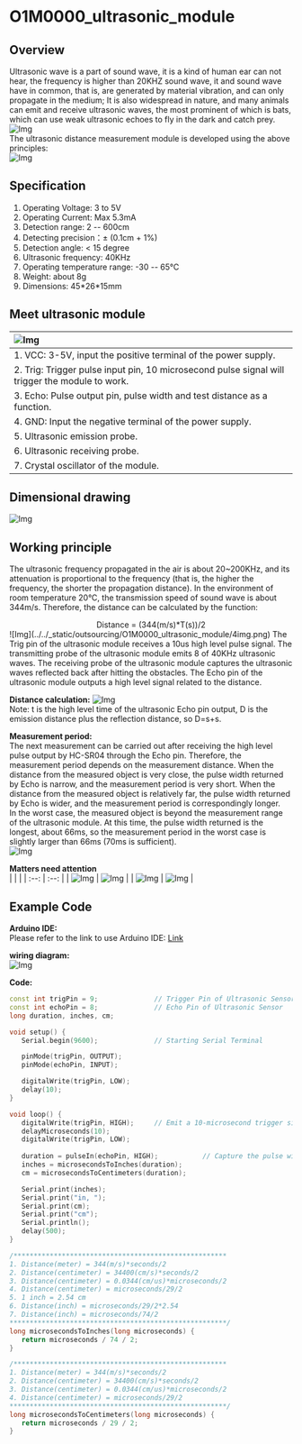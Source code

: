 # O1M0000_ultrasonic_module

## Overview    
Ultrasonic wave is a part of sound wave, it is a kind of human ear can not hear, the frequency is higher than 20KHZ sound wave, it and sound wave have in common, that is, are generated by material vibration, and can only propagate in the medium; It is also widespread in nature, and many animals can emit and receive ultrasonic waves, the most prominent of which is bats, which can use weak ultrasonic echoes to fly in the dark and catch prey.     
![Img](../../_static/outsourcing/O1M0000_ultrasonic_module/12img.png)       
The ultrasonic distance measurement module is developed using the above principles:         
![Img](../../_static/outsourcing/O1M0000_ultrasonic_module/1img.png)


## Specification
1. Operating Voltage: 3 to 5V  
2. Operating Current: Max 5.3mA  
3. Detection range: 2 -- 600cm  
4. Detecting precision：± (0.1cm + 1%)  
5. Detection angle: < 15 degree  
6. Ultrasonic frequency: 40KHz  
7. Operating temperature range: -30 -- 65℃  
8. Weight: about 8g  
9. Dimensions: 45\*26\*15mm  

## Meet ultrasonic module
| ![Img](../../_static/outsourcing/O1M0000_ultrasonic_module/3img.png) |
| :-- |
| 1. VCC: 3-5V, input the positive terminal of the power supply. |
| 2. Trig: Trigger pulse input pin, 10 microsecond pulse signal will trigger the module to work. |
| 3. Echo: Pulse output pin, pulse width and test distance as a function. |
| 4. GND: Input the negative terminal of the power supply. |
| 5. Ultrasonic emission probe. |
| 6. Ultrasonic receiving probe. |
| 7. Crystal oscillator of the module. |

## Dimensional drawing
![Img](../../_static/outsourcing/O1M0000_ultrasonic_module/2img.png)  

## Working principle
The ultrasonic frequency propagated in the air is about 20~200KHz, and its attenuation is proportional to the frequency (that is, the higher the frequency, the shorter the propagation distance). In the environment of room temperature 20°C, the transmission speed of sound wave is about 344m/s. Therefore, the distance can be calculated by the function:  
<center>Distance = (344(m/s)*T(s))/2</center>  
![Img](../../_static/outsourcing/O1M0000_ultrasonic_module/4img.png)    
The Trig pin of the ultrasonic module receives a 10us high level pulse signal. The transmitting probe of the ultrasonic module emits 8 of 40KHz ultrasonic waves. The receiving probe of the ultrasonic module captures the ultrasonic waves reflected back after hitting the obstacles. The Echo pin of the ultrasonic module outputs a high level signal related to the distance.     

**Distance calculation:**
![Img](../../_static/outsourcing/O1M0000_ultrasonic_module/11img.png)    
Note: t is the high level time of the ultrasonic Echo pin output, D is the emission distance plus the reflection distance, so D=s+s.    

**Measurement period:**  
The next measurement can be carried out after receiving the high level pulse output by HC-SR04 through the Echo pin. Therefore, the measurement period depends on the measurement distance. When the distance from the measured object is very close, the pulse width returned by Echo is narrow, and the measurement period is very short. When the distance from the measured object is relatively far, the pulse width returned by Echo is wider, and the measurement period is correspondingly longer.  
In the worst case, the measured object is beyond the measurement range of the ultrasonic module. At this time, the pulse width returned is the longest, about 66ms, so the measurement period in the worst case is slightly larger than 66ms (70ms is sufficient).  
![Img](../../_static/outsourcing/O1M0000_ultrasonic_module/5img.png)  

**Matters need attention**  
|      |      |
| :--: | :--: |
| ![Img](../../_static/outsourcing/O1M0000_ultrasonic_module/6img.png) | ![Img](../../_static/outsourcing/O1M0000_ultrasonic_module/7img.png) |
| ![Img](../../_static/outsourcing/O1M0000_ultrasonic_module/8img.png) | ![Img](../../_static/outsourcing/O1M0000_ultrasonic_module/9img.png) |

## Example Code
**Arduino IDE:**  
Please refer to the link to use Arduino IDE: [Link](../../arduino_ide/arduino_ide.md)  

**wiring diagram:**  
![Img](../../_static/outsourcing/O1M0000_ultrasonic_module/10img.png)  

**Code:**
```c++
const int trigPin = 9;              // Trigger Pin of Ultrasonic Sensor
const int echoPin = 8;              // Echo Pin of Ultrasonic Sensor
long duration, inches, cm;

void setup() {
   Serial.begin(9600);              // Starting Serial Terminal

   pinMode(trigPin, OUTPUT);
   pinMode(echoPin, INPUT);

   digitalWrite(trigPin, LOW);
   delay(10);
}

void loop() {
   digitalWrite(trigPin, HIGH);     // Emit a 10-microsecond trigger signal.
   delayMicroseconds(10);
   digitalWrite(trigPin, LOW);
   
   duration = pulseIn(echoPin, HIGH);           // Capture the pulse width of the echo pin, return the time in microseconds.
   inches = microsecondsToInches(duration);
   cm = microsecondsToCentimeters(duration);

   Serial.print(inches);
   Serial.print("in, ");
   Serial.print(cm);
   Serial.print("cm");
   Serial.println();
   delay(500);
}

/*****************************************************
1. Distance(meter) = 344(m/s)*seconds/2  
2. Distance(centimeter) = 34400(cm/s)*seconds/2 
3. Distance(centimeter) = 0.0344(cm/us)*microseconds/2 
4. Distance(centimeter) = microseconds/29/2
5. 1 inch = 2.54 cm
6. Distance(inch) = microseconds/29/2*2.54
7. Distance(inch) = microseconds/74/2
******************************************************/
long microsecondsToInches(long microseconds) {
   return microseconds / 74 / 2;
}

/*****************************************************
1. Distance(meter) = 344(m/s)*seconds/2  
2. Distance(centimeter) = 34400(cm/s)*seconds/2 
3. Distance(centimeter) = 0.0344(cm/us)*microseconds/2 
4. Distance(centimeter) = microseconds/29/2 
******************************************************/
long microsecondsToCentimeters(long microseconds) {
   return microseconds / 29 / 2;       
}

```
